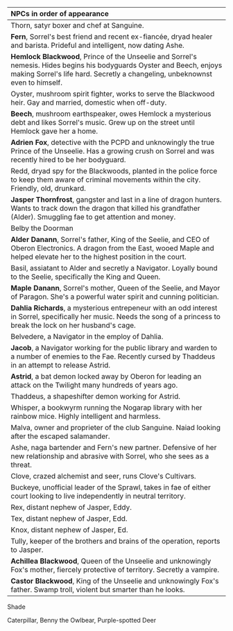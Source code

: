 | NPCs in order of appearance |
|:--- |
| Thorn, satyr boxer and chef at Sanguine. |
| **Fern**, Sorrel's best friend and recent ex-fiancée, dryad healer and barista. Prideful and intelligent, now dating Ashe. |
| **Hemlock Blackwood**, Prince of the Unseelie and Sorrel's nemesis. Hides begins his bodyguards Oyster and Beech, enjoys making Sorrel's life hard. Secretly a changeling, unbeknownst even to himself. |
| Oyster, mushroom spirit fighter, works to serve the Blackwood heir. Gay and married, domestic when off-duty. |
| **Beech**, mushroom earthspeaker, owes Hemlock a mysterious debt and likes Sorrel's music. Grew up on the street until Hemlock gave her a home. |
| **Adrien Fox**, detective with the PCPD and unknowingly the true Prince of the Unseelie. Has a growing crush on Sorrel and was recently hired to be her bodyguard. |
| Redd, dryad spy for the Blackwoods, planted in the police force to keep them aware of criminal movements within the city. Friendly, old, drunkard. |
| **Jasper Thornfrost**, gangster and last in a line of dragon hunters. Wants to track down the dragon that killed his grandfather (Alder). Smuggling fae to get attention and money. |
| Belby the Doorman |
| **Alder Danann**, Sorrel's father, King of the Seelie, and CEO of Oberon Electronics. A dragon from the East, wooed Maple and helped elevate her to the highest position in the court. |
| Basil, assiatant to Alder and secretly a Navigator. Loyally bound to the Seelie, specifically the King and Queen. |
| **Maple Danann**, Sorrel's mother, Queen of the Seelie, and Mayor of Paragon. She's a powerful water spirit and cunning politician. |
| **Dahlia Richards**, a mysterious entrepeneur with an odd interest in Sorrel, specifically her music. Needs the song of a princess to break the lock on her husband's cage. |
| Belvedere, a Navigator in the employ of Dahlia. |
| **Jacob**, a Navigator working for the public library and warden to a number of enemies to the Fae. Recently cursed by Thaddeus in an attempt to release Astrid. |
| **Astrid**, a bat demon locked away by Oberon for leading an attack on the Twilight many hundreds of years ago. |
| Thaddeus, a shapeshifter demon working for Astrid. |
| Whisper, a bookwyrm running the Nogarap library with her rainbow mice. Highly intelligent and harmless. |
| Malva, owner and proprieter of the club Sanguine. Naiad looking after the escaped salamander. |
| Ashe, naga bartender and Fern's new partner. Defensive of her new relationship and abrasive with Sorrel, who she sees as a threat. |
| Clove, crazed alchemist and seer, runs Clove's Cultivars. |
| Buckeye, unofficial leader of the Sprawl, takes in fae of either court looking to live independently in neutral territory. |
| Rex, distant nephew of Jasper, Eddy. |
| Tex, distant nephew of Jasper, Edd. |
| Knox, distant nephew of Jasper, Ed. |
| Tully, keeper of the brothers and brains of the operation, reports to Jasper. |
| **Achillea Blackwood**, Queen of the Unseelie and unknowingly Fox's mother, fiercely protective of territory. Secretly a vampire. |
| **Castor Blackwood**, King of the Unseelie and unknowingly Fox's father. Swamp  troll, violent but smarter than he looks. |

Shade

Caterpillar, Benny the Owlbear, Purple-spotted Deer